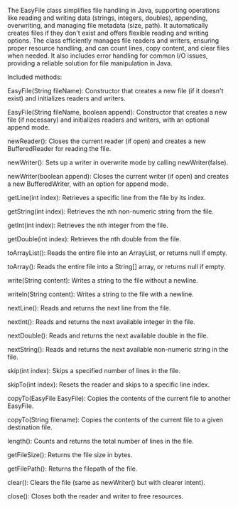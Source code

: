 The EasyFile class simplifies file handling in Java, supporting operations like reading and writing data (strings, integers, doubles), appending, overwriting, and managing file metadata (size, path). 
It automatically creates files if they don't exist and offers flexible reading and writing options.
The class efficiently manages file readers and writers, ensuring proper resource handling, and can count lines, copy content, and clear files when needed.
It also includes error handling for common I/O issues, providing a reliable solution for file manipulation in Java.

Included methods:

EasyFile(String fileName): Constructor that creates a new file (if it doesn't exist) and initializes readers and writers.

EasyFile(String fileName, boolean append): Constructor that creates a new file (if necessary) and initializes readers and writers, with an optional append mode.

newReader(): Closes the current reader (if open) and creates a new BufferedReader for reading the file.

newWriter(): Sets up a writer in overwrite mode by calling newWriter(false).

newWriter(boolean append): Closes the current writer (if open) and creates a new BufferedWriter, with an option for append mode.

getLine(int index): Retrieves a specific line from the file by its index.

getString(int index): Retrieves the nth non-numeric string from the file.

getInt(int index): Retrieves the nth integer from the file.

getDouble(int index): Retrieves the nth double from the file.

toArrayList(): Reads the entire file into an ArrayList<String>, or returns null if empty.

toArray(): Reads the entire file into a String[] array, or returns null if empty.

write(String content): Writes a string to the file without a newline.

writeln(String content): Writes a string to the file with a newline.

nextLine(): Reads and returns the next line from the file.

nextInt(): Reads and returns the next available integer in the file.

nextDouble(): Reads and returns the next available double in the file.

nextString(): Reads and returns the next available non-numeric string in the file.

skip(int index): Skips a specified number of lines in the file.

skipTo(int index): Resets the reader and skips to a specific line index.

copyTo(EasyFile EasyFile): Copies the contents of the current file to another EasyFile.

copyTo(String filename): Copies the contents of the current file to a given destination file.

length(): Counts and returns the total number of lines in the file.

getFileSize(): Returns the file size in bytes.

getFilePath(): Returns the filepath of the file.

clear(): Clears the file (same as newWriter() but with clearer intent).

close(): Closes both the reader and writer to free resources.
